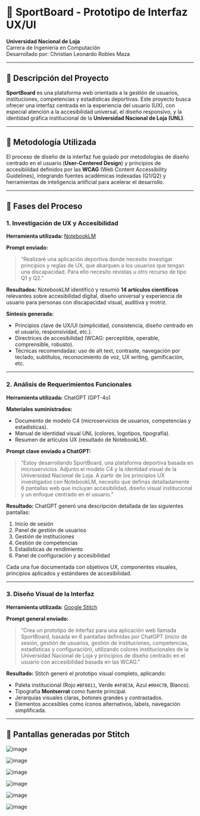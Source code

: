 # 🏅 SportBoard - Prototipo de Interfaz UX/UI

**Universidad Nacional de Loja**  
Carrera de Ingeniería en Computación  
Desarrollado por: Christian Leonardo Robles Maza  

---

## 📌 Descripción del Proyecto

**SportBoard** es una plataforma web orientada a la gestión de usuarios, instituciones, competencias y estadísticas deportivas. Este proyecto busca ofrecer una interfaz centrada en la experiencia del usuario (UX), con especial atención a la accesibilidad universal, el diseño responsivo, y la identidad gráfica institucional de la **Universidad Nacional de Loja (UNL)**.

---

## 🧭 Metodología Utilizada

El proceso de diseño de la interfaz fue guiado por metodologías de diseño centrado en el usuario (**User-Centered Design**) y principios de accesibilidad definidos por las **WCAG** (Web Content Accessibility Guidelines), integrando fuentes académicas indexadas (Q1/Q2) y herramientas de inteligencia artificial para acelerar el desarrollo.

---

## 🧪 Fases del Proceso

### 1. **Investigación de UX y Accesibilidad**

**Herramienta utilizada:** [NotebookLM](https://notebooklm.google.com)

**Prompt enviado:**
> “Realizaré una aplicación deportiva donde necesito investigar principios y reglas de UX, que abarquen a los usuarios que tengan una discapacidad. Para ello necesito revistas u otro recurso de tipo Q1 y Q2.”

**Resultados:**
NotebookLM identificó y resumió **14 artículos científicos** relevantes sobre accesibilidad digital, diseño universal y experiencia de usuario para personas con discapacidad visual, auditiva y motriz.

**Síntesis generada:**
- Principios clave de UX/UI (simplicidad, consistencia, diseño centrado en el usuario, responsividad, etc.).
- Directrices de accesibilidad (WCAG: perceptible, operable, comprensible, robusto).
- Técnicas recomendadas: uso de alt text, contraste, navegación por teclado, subtítulos, reconocimiento de voz, UX writing, gamificación, etc.

---

### 2. **Análisis de Requerimientos Funcionales**

**Herramienta utilizada:** ChatGPT (GPT-4o)

**Materiales suministrados:**
- Documento de modelo C4 (microservicios de usuarios, competencias y estadísticas).
- Manual de identidad visual UNL (colores, logotipos, tipografía).
- Resumen de artículos UX (resultado de NotebookLM).

**Prompt clave enviado a ChatGPT:**
> “Estoy desarrollando SportBoard, una plataforma deportiva basada en microservicios. Adjunto el modelo C4 y la identidad visual de la Universidad Nacional de Loja. A partir de los principios UX investigados con NotebookLM, necesito que definas detalladamente 6 pantallas web que incluyan accesibilidad, diseño visual institucional y un enfoque centrado en el usuario.”

**Resultado:**
ChatGPT generó una descripción detallada de las siguientes pantallas:
1. Inicio de sesión
2. Panel de gestión de usuarios
3. Gestión de instituciones
4. Gestión de competencias
5. Estadísticas de rendimiento
6. Panel de configuración y accesibilidad

Cada una fue documentada con objetivos UX, componentes visuales, principios aplicados y estándares de accesibilidad.

---

### 3. **Diseño Visual de la Interfaz**

**Herramienta utilizada:** [Google Stitch](https://stitch.google.com)

**Prompt general enviado:**
> “Crea un prototipo de interfaz para una aplicación web llamada SportBoard, basada en 6 pantallas definidas por ChatGPT (inicio de sesión, gestión de usuarios, gestión de instituciones, competencias, estadísticas y configuración), utilizando colores institucionales de la Universidad Nacional de Loja y principios de diseño centrado en el usuario con accesibilidad basada en las WCAG.”

**Resultado:**
Stitch generó el prototipo visual completo, aplicando:
- Paleta institucional (Rojo `#BF0811`, Verde `#4F8E3A`, Azul `#004C7B`, Blanco).
- Tipografía **Montserrat** como fuente principal.
- Jerarquías visuales claras, botones grandes y contrastados.
- Elementos accesibles como íconos alternativos, labels, navegación simplificada.

---

## 🧩 Pantallas generadas por Stitch
![image](https://github.com/user-attachments/assets/c9b70906-ab7f-4737-8f80-7398f1747130)


![image](https://github.com/user-attachments/assets/a12a8642-ae52-4f8b-8bb3-9a7f486f29b7)

![image](https://github.com/user-attachments/assets/7d0afbb6-5062-431c-a824-57bce24b5a0d)

![image](https://github.com/user-attachments/assets/c12b134b-11c6-42b4-ac09-7a2c224486b1)

![image](https://github.com/user-attachments/assets/39792a01-e68d-445c-bfc6-e5c08e7137e6)

![image](https://github.com/user-attachments/assets/11ca584d-1120-4539-8b78-8abe511b1ad3)



